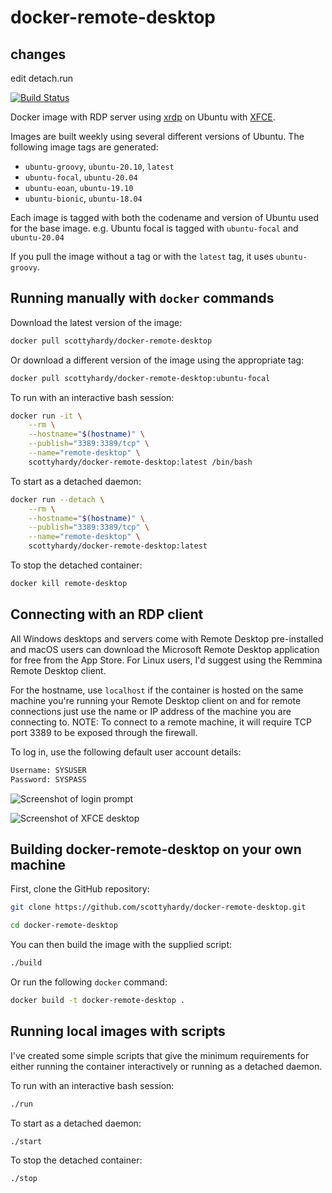 # docker-remote-desktop


## changes 

edit detach.run

[![Build Status](https://travis-ci.com/scottyhardy/docker-remote-desktop.svg?branch=master)](https://travis-ci.com/scottyhardy/docker-remote-desktop)

Docker image with RDP server using [xrdp](http://xrdp.org) on Ubuntu with [XFCE](https://xfce.org).

Images are built weekly using several different versions of Ubuntu.  The following image tags are generated:

* `ubuntu-groovy`, `ubuntu-20.10`, `latest`
* `ubuntu-focal`, `ubuntu-20.04`
* `ubuntu-eoan`, `ubuntu-19.10`
* `ubuntu-bionic`, `ubuntu-18.04`

Each image is tagged with both the codename and version of Ubuntu used for the base image. e.g. Ubuntu focal is tagged with `ubuntu-focal` and `ubuntu-20.04`

If you pull the image without a tag or with the `latest` tag, it uses `ubuntu-groovy`.

## Running manually with `docker` commands

Download the latest version of the image:

```bash
docker pull scottyhardy/docker-remote-desktop
```

Or download a different version of the image using the appropriate tag:

```bash
docker pull scottyhardy/docker-remote-desktop:ubuntu-focal
```

To run with an interactive bash session:

```bash
docker run -it \
    --rm \
    --hostname="$(hostname)" \
    --publish="3389:3389/tcp" \
    --name="remote-desktop" \
    scottyhardy/docker-remote-desktop:latest /bin/bash
```

To start as a detached daemon:

```bash
docker run --detach \
    --rm \
    --hostname="$(hostname)" \
    --publish="3389:3389/tcp" \
    --name="remote-desktop" \
    scottyhardy/docker-remote-desktop:latest
```

To stop the detached container:

```bash
docker kill remote-desktop
```

## Connecting with an RDP client

All Windows desktops and servers come with Remote Desktop pre-installed and macOS users can download the Microsoft Remote Desktop application for free from the App Store.  For Linux users, I'd suggest using the Remmina Remote Desktop client.

For the hostname, use `localhost` if the container is hosted on the same machine you're running your Remote Desktop client on and for remote connections just use the name or IP address of the machine you are connecting to.
NOTE: To connect to a remote machine, it will require TCP port 3389 to be exposed through the firewall.

To log in, use the following default user account details:

```bash
Username: SYSUSER
Password: SYSPASS
```

![Screenshot of login prompt](https://raw.githubusercontent.com/scottyhardy/docker-remote-desktop/master/screenshot_1.png)

![Screenshot of XFCE desktop](https://raw.githubusercontent.com/scottyhardy/docker-remote-desktop/master/screenshot_2.png)

## Building docker-remote-desktop on your own machine

First, clone the GitHub repository:

```bash
git clone https://github.com/scottyhardy/docker-remote-desktop.git

cd docker-remote-desktop
```

You can then build the image with the supplied script:

```bash
./build
```

Or run the following `docker` command:

```bash
docker build -t docker-remote-desktop .
```

## Running local images with scripts

I've created some simple scripts that give the minimum requirements for either running the container interactively or running as a detached daemon.

To run with an interactive bash session:

```bash
./run
```

To start as a detached daemon:

```bash
./start
```

To stop the detached container:

```bash
./stop
```
